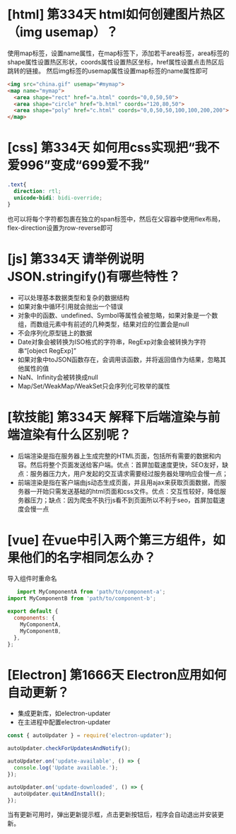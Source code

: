 # [html] 第334天 html如何创建图片热区（img usemap）？

使用map标签，设置name属性，在map标签下，添加若干area标签，area标签的shape属性设置热区形状，coords属性设置热区坐标，href属性设置点击热区后跳转的链接。
然后img标签的usemap属性设置map标签的name属性即可
```html
<img src="china.gif" usemap="#mymap">
<map name="mymap">
  <area shape="rect" href="a.html" coords="0,0,50,50">
  <area shape="circle" href="b.html" coords="120,80,50">
  <area shape="poly" href="c.html" coords="0,0,50,50,100,100,200,200">
</map>
```

# [css] 第334天 如何用css实现把“我不爱996”变成“699爱不我”

```css
.text{
  direction: rtl;
  unicode-bidi: bidi-override;
}
```
也可以将每个字符都包裹在独立的span标签中，然后在父容器中使用flex布局，flex-direction设置为row-reverse即可

# [js] 第334天 请举例说明JSON.stringify()有哪些特性？

- 可以处理基本数据类型和复杂的数据结构
- 如果对象中循环引用就会抛出一个错误
- 对象中的函数、undefined、Symbol等属性会被忽略，如果对象是一个数组，而数组元素中有前述的几种类型，结果对应的位置会是null
- 不会序列化原型链上的数据
- Date对象会被转换为ISO格式的字符串，RegExp对象会被转换为字符串“[object RegExp]”
- 如果对象中toJSON函数存在，会调用该函数，并将返回值作为结果，忽略其他属性的值
- NaN、Infinity会被转换成null
- Map/Set/WeakMap/WeakSet只会序列化可枚举的属性

# [软技能] 第334天 解释下后端渲染与前端渲染有什么区别呢？

- 后端渲染是指在服务器上生成完整的HTML页面，包括所有需要的数据和内容。然后将整个页面发送给客户端。优点：首屏加载速度更快，SEO友好，缺点：服务器压力大，用户发起的交互请求需要经过服务器处理响应会慢一点；
- 前端渲染是指在客户端由js动态生成页面，并且用ajax来获取页面数据，而服务器一开始只需发送基础的html页面和css文件。优点：交互性较好，降低服务器压力；缺点：因为爬虫不执行js看不到页面所以不利于seo，首屏加载速度会慢一点

# [vue] 在vue中引入两个第三方组件，如果他们的名字相同怎么办？

导入组件时重命名

```javascript
   import MyComponentA from 'path/to/component-a';
import MyComponentB from 'path/to/component-b';

export default {
  components: {
    MyComponentA,
    MyComponentB,
  },
};

```

# [Electron] 第1666天 Electron应用如何自动更新？

- 集成更新库，如electron-updater
- 在主进程中配置electron-updater

```javascript
const { autoUpdater } = require('electron-updater');

autoUpdater.checkForUpdatesAndNotify();

autoUpdater.on('update-available', () => {
  console.log('Update available.');
});

autoUpdater.on('update-downloaded', () => {
  autoUpdater.quitAndInstall();
});

```
当有更新可用时，弹出更新提示框，点击更新按钮后，程序会自动退出并安装更新。
